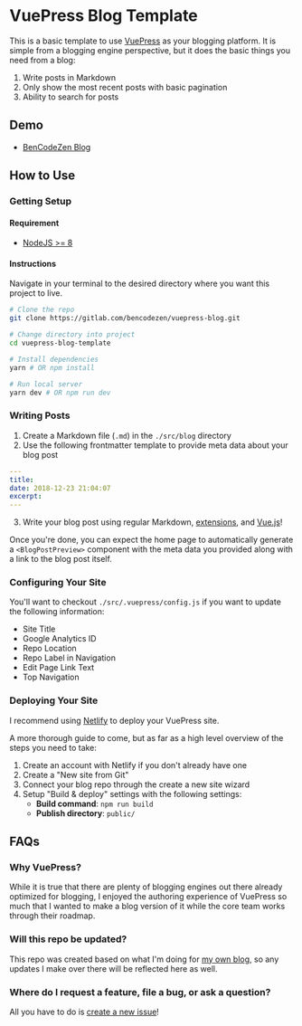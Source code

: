 # VuePress Blog Template

This is a basic template to use [VuePress](https://www.vuepress.vuejs.org) as your blogging platform. It is simple from a blogging engine perspective, but it does the basic things you need from a blog:

1. Write posts in Markdown
1. Only show the most recent posts with basic pagination
1. Ability to search for posts

## Demo

- [BenCodeZen Blog](https://www.bencodezen.io)

## How to Use

### Getting Setup

#### Requirement

- [NodeJS >= 8](https://nodejs.org/)

#### Instructions

Navigate in your terminal to the desired directory where you want this project to live.

```bash
# Clone the repo
git clone https://gitlab.com/bencodezen/vuepress-blog.git

# Change directory into project
cd vuepress-blog-template

# Install dependencies
yarn # OR npm install

# Run local server
yarn dev # OR npm run dev
```

### Writing Posts

1. Create a Markdown file (`.md`) in the `./src/blog` directory
2. Use the following frontmatter template to provide meta data about your blog post
```yaml
---
title: 
date: 2018-12-23 21:04:07
excerpt: 
---
```
3. Write your blog post using regular Markdown, [extensions](https://vuepress.vuejs.org/guide/markdown.html), and [Vue.js](https://vuepress.vuejs.org/guide/using-vue.html)!

Once you're done, you can expect the home page to automatically generate a `<BlogPostPreview>` component with the meta data you provided along with a link to the blog post itself.


### Configuring Your Site

You'll want to checkout `./src/.vuepress/config.js` if you want to update the following information:

- Site Title
- Google Analytics ID
- Repo Location
- Repo Label in Navigation
- Edit Page Link Text
- Top Navigation

### Deploying Your Site

I recommend using [Netlify](https://www.netlify.com/) to deploy your VuePress site.

A more thorough guide to come, but as far as a high level overview of the steps you need to take:

1. Create an account with Netlify if you don't already have one
1. Create a "New site from Git"
1. Connect your blog repo through the create a new site wizard
1. Setup "Build & deploy" settings with the following settings:
    - **Build command**: `npm run build`
    - **Publish directory**: `public/`

## FAQs

### Why VuePress?

While it is true that there are plenty of blogging engines out there already optimized for blogging, I enjoyed the authoring experience of VuePress so much that I wanted to make a blog version of it while the core team works through their roadmap.

### Will this repo be updated?

This repo was created based on what I'm doing for [my own blog](https://www.bencodezen.io), so any updates I make over there will be reflected here as well.

### Where do I request a feature, file a bug, or ask a question?

All you have to do is [create a new issue](https://gitlab.com/bencodezen/vuepress-blog/issues/new)!
